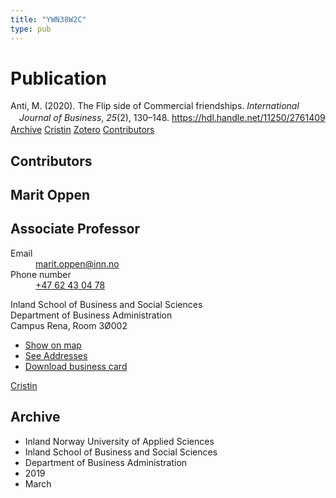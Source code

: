 ```yaml
---
title: "YWN38W2C"
type: pub
---
```

<h1>Publication</h1>
<article id="csl-bib-container-YWN38W2C" class="csl-bib-container">
  <div class="csl-bib-body" style="line-height: 1.35; padding-left: 1em; text-indent:-1em;">
  <div class="csl-entry">Anti, M. (2020). The Flip side of Commercial friendships. <i>International Journal of Business</i>, <i>25</i>(2), 130&#x2013;148. <a href="https://hdl.handle.net/11250/2761409">https://hdl.handle.net/11250/2761409</a></div>
</div>
  <div class="csl-bib-buttons">
    <a href="#taxonomy-article-YWN38W2C" class="csl-bib-button">Archive</a>
    <a href alt="Cristin URL" class="csl-bib-button">Cristin</a>
    <a href alt="Zotero URL" class="csl-bib-button">Zotero</a>
    <a href="#contributors-article-YWN38W2C" class="csl-bib-button">Contributors</a>
  </div>
  <div id="csl-bib-meta-container-YWN38W2C"></div>
</article>
<div id="csl-bib-meta-YWN38W2C" class="csl-bib-meta">
  <article id="contributors-article-YWN38W2C" class="contributors-article">
    <h1>Contributors</h1>
    <div class="personas">
<div class="vrtx-hinn-person-card">
<div class="photo">
<i class="lar la-user-circle missing-person"></i>
</div>
<div class="info">
<hgroup><h1>Marit Oppen</h1>
<h2>Associate Professor</h2>
</hgroup><dl>
<dt>Email</dt>
<dd>
<a href="mailto:marit.oppen@inn.no">marit.oppen@inn.no</a>
</dd>
<dt>Phone number</dt>
<dd><a href="tel:+4762430478">
+47 62 43 04 78
</a></dd>
</dl>
<p>
Inland School of Business and Social Sciences<br>
Department of Business Administration<br>
Campus Rena,
Room 3Ø002
</p>
<ul class="vrtx-hinn-links">
<li><a href="https://www.google.com/maps?q=61.13620,11.37454">Show on map</a></li>
<li><a href="https://www.inn.no/english/find-an-employee/marit-oppen.html#vrtx-hinn-addresses">See Addresses</a></li>
<li><a href="https://www.inn.no/english/find-an-employee/marit-oppen.html?vrtx=vcf">Download business card</a></li>
</ul>
</div>
</div>
<a href="https://app.cristin.no/persons/show.jsf?id=325250" alt="Cristin URL" class="personas-cristin">Cristin</a>
</div>
  </article>
  <article id="taxonomy-article-YWN38W2C" class="taxonomy-article">
    <h1>Archive</h1>
    <ul>
      <li>Inland Norway University of Applied Sciences</li>
      <li>Inland School of Business and Social Sciences</li>
      <li>Department of Business Administration</li>
      <li>2019</li>
      <li>March</li>
    </ul>
  </article>
</div>
